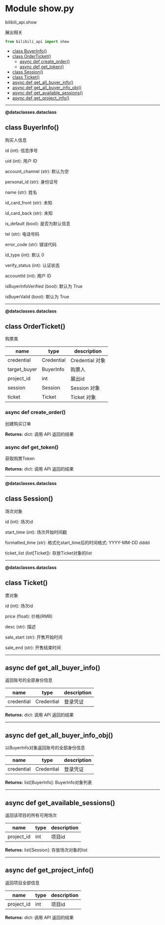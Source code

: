 # Module show.py


bilibili_api.show

展出相关


``` python
from bilibili_api import show
```

- [class BuyerInfo()](#class-BuyerInfo)
- [class OrderTicket()](#class-OrderTicket)
  - [async def create\_order()](#async-def-create\_order)
  - [async def get\_token()](#async-def-get\_token)
- [class Session()](#class-Session)
- [class Ticket()](#class-Ticket)
- [async def get\_all\_buyer\_info()](#async-def-get\_all\_buyer\_info)
- [async def get\_all\_buyer\_info\_obj()](#async-def-get\_all\_buyer\_info\_obj)
- [async def get\_available\_sessions()](#async-def-get\_available\_sessions)
- [async def get\_project\_info()](#async-def-get\_project\_info)

---

**@dataclasses.dataclass** 

## class BuyerInfo()

购买人信息

id (int): 信息序号

uid (int): 用户 ID

account_channel (str): 默认为空

personal_id (str): 身份证号

name (str): 姓名

id_card_front (str): 未知

id_card_back (str): 未知

is_default (bool): 是否为默认信息

tel (str): 电话号码

error_code (str): 错误代码

id_type (int): 默认 0

verify_status (int): 认证状态

accountId (int): 用户 ID

isBuyerInfoVerified (bool): 默认为 True

isBuyerValid (bool): 默认为 True




---

**@dataclasses.dataclass** 

## class OrderTicket()

购票类


| name | type | description |
| - | - | - |
| credential | Credential | Credential 对象 |
| target_buyer | BuyerInfo | 购票人 |
| project_id | int | 展出id |
| session | Session | Session 对象 |
| ticket | Ticket | Ticket 对象 |


### async def create_order()

创建购买订单



**Returns:** dict: 调用 API 返回的结果




### async def get_token()

获取购票Token



**Returns:** dict: 调用 API 返回的结果




---

**@dataclasses.dataclass** 

## class Session()

场次对象

id (int): 场次id

start_time (int): 场次开始时间戳

formatted_time (str): 格式化start_time后的时间格式: YYYY-MM-DD dddd

ticket_list (list[Ticket]): 存放Ticket对象的list




---

**@dataclasses.dataclass** 

## class Ticket()

票对象

id (int): 场次id

price (float): 价格(RMB)

desc (str): 描述

sale_start (str): 开售开始时间

sale_end (str): 开售结束时间




---

## async def get_all_buyer_info()

返回账号的全部身份信息


| name | type | description |
| - | - | - |
| credential | Credential | 登录凭证 |

**Returns:** dict: 调用 API 返回的结果




---

## async def get_all_buyer_info_obj()

以BuyerInfo对象返回账号的全部身份信息


| name | type | description |
| - | - | - |
| credential | Credential | 登录凭证 |

**Returns:** list[BuyerInfo]: BuyerInfo对象列表




---

## async def get_available_sessions()

返回该项目的所有可用场次


| name | type | description |
| - | - | - |
| project_id | int | 项目id |

**Returns:** list[Session]: 存放场次对象的list




---

## async def get_project_info()

返回项目全部信息


| name | type | description |
| - | - | - |
| project_id | int | 项目id |

**Returns:** dict: 调用 API 返回的结果




